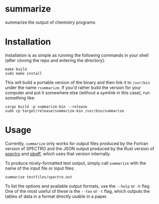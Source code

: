 # summarize
summarize the output of chemistry programs

# Installation

Installation is as simple as running the following commands in your shell (after
cloning the repo and entering the directory):

``` shell
make build
sudo make install
```

This will build a portable version of the binary and then link it to `/usr/bin`
under the name `rsummarize`. If you'd rather build the version for your computer
and put it somewhere else (without a symlink in this case), run something like:

``` shell
cargo build -p summarize-bin --release
sudo cp target/release/summarize-bin /usr/bin/summarize
```

# Usage

Currently, `summarize` only works for output files produced by the Fortran
version of SPECTRO and the JSON output produced by the Rust version of
[spectro](https://github.com/ntBre/spectro) and
[pbqff](https://github.com/ntBre/pbqff), which uses that version internally.

To produce nicely-formatted text output, simply call `summarize` with the name
of the input file or input files:

``` shell
summarize testfiles/spectro.out
```

To list the options and available output formats, use the `--help` or `-h` flag.
One of the most useful of these is the `--tex` or `-t` flag, which outputs the
tables of data in a format directly usable in a paper.


